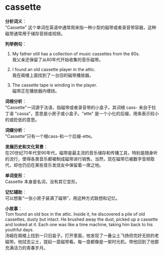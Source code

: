 # cassette

**分析词义**：  
"Cassette" 这个单词在英语中通常用来指一种小型的磁带或者录音带容器，这种磁带通常用于储存音频或视频。

  

**列举例句**：

  

1.  My father still has a collection of music cassettes from the 80s.  
    我父亲还保留了从80年代开始收集的音乐磁带。
    
      
    
2.  I found an old cassette player in the attic.  
    我在阁楼上面找到了一台旧的磁带播放器。
    
      
    
3.  The cassette tape is winding in the player.  
    磁带正在播放器内缠绕。
    
      
    

  

**词根分析**：  
"Cassette"一词源于法语，指磁带或者录音带的小盒子。其词根 cass- 来自于拉丁语 "cassa"，意思是小房子或小盒子。"ette" 是一个小化的后缀，用来表示较小的或贬低的意思。

  

**词缀分析**：  
"Cassette"只有一个根cass-和一个后缀-ette。

  

**发展历史和文化背景**：  
在20世纪70年代至90年代，磁带是最主流的音乐储存和传播工具，特别是随身听的流行，使得各类音乐都被制成磁带进行销售。当然，现在磁带已被数字音频取代，却也仍旧在某些音乐发烧友中保留着一席之地。

  

**单词变形**：  
Cassette 本身是名词，没有其它变形。

  

**记忆辅助**：  
可以想象“一张小房子装满了磁带”，用这种方式联想和记忆。

  

**小故事**：  
Tom found an old box in the attic. Inside it, he discovered a pile of old cassettes, dusty but intact. He brushed away the dust, picked up a cassette and looked at it. Each one was like a time machine, taking him back to his youthful days.  
汤姆在阁楼上找到一只旧盒子。打开里面，他发现了一叠尘土飞扬但完好无损的老磁带。他拭去尘土，提起一盘磁带看。每一盘都像是一架时光机，带他回到了他那充满活力的青春岁月。
